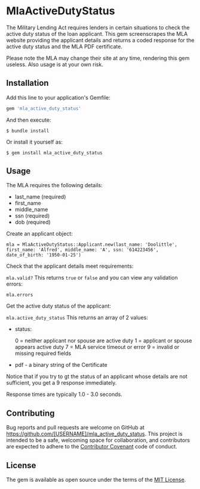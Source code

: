 # MlaActiveDutyStatus

The Military Lending Act requires lenders in certain situations to check the active duty status of the loan applicant. 
This gem screenscrapes the MLA website providing the applicant details and returns a coded response for the active duty status
and the MLA PDF certificate.

Please note the MLA may change their site at any time, rendering this gem useless. 
Also usage is at your own risk.

## Installation

Add this line to your application's Gemfile:

```ruby
gem 'mla_active_duty_status'
```

And then execute:

    $ bundle install

Or install it yourself as:

    $ gem install mla_active_duty_status

## Usage

The MLA requires the following details:
* last_name (required)
* first_name 
* middle_name
* ssn (required)
* dob (required)

Create an applicant object:

`mla = MlaActiveDutyStatus::Applicant.new(last_name: 'Doolittle', first_name: 'Alfred', middle_name: 'A', ssn: '614223456', date_of_birth: '1950-01-25')`

Check that the applicant details meet requirements:

`mla.valid?`
This returns `true` or `false` and you can view any validation errors:

`mla.errors`

Get the active duty status of the applicant:

`mla.active_duty_status`
This returns an array of 2 values:
* status:

    0 = neither applicant nor spouse are active duty
    1 = applicant or spouse appears active duty
    7 = MLA service timeout or error
    9 = invalid or missing required fields

* pdf - a binary string of the Certificate

Notice that if you try to gt the status of an applicant whose details are not sufficient, you get a 9 response immediately.

Response times are typically 1.0 - 3.0 seconds.

## Contributing

Bug reports and pull requests are welcome on GitHub at https://github.com/[USERNAME]/mla_active_duty_status. This project is intended to be a safe, welcoming space for collaboration, and contributors are expected to adhere to the [Contributor Covenant](http://contributor-covenant.org) code of conduct.


## License

The gem is available as open source under the terms of the [MIT License](http://opensource.org/licenses/MIT).

